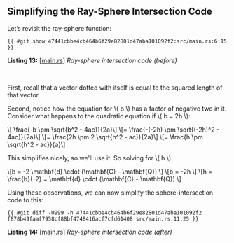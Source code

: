 ## Simplifying the Ray-Sphere Intersection Code

Let’s revisit the ray-sphere function:

```rust,norun,noplayground
{{ #git show 47441cbbe4cb464b6f29e82801d47aba101092f2:src/main.rs:6:15 }}
```

**Listing 13:** [[main.rs](https://github.com/goldnor/code/blob/47441cbbe4cb464b6f29e82801d47aba101092f2/src/main.rs)] *Ray-sphere intersection code (before)*

<br>

First, recall that a vector dotted with itself is equal to the squared length of that vector.

Second, notice how the equation for \\( b \\) has a factor of negative two in it. Consider what happens to the quadratic equation if \\( b = 2h \\):

\\[ \frac{-b \pm \sqrt{b^2 - 4ac}}{2a}\\]
\\[= \frac{-(-2h) \pm \sqrt{(-2h)^2 - 4ac}}{2a}\\]
\\[= \frac{2h \pm 2 \sqrt{h^2 - ac}}{2a}\\]
\\[= \frac{h \pm \sqrt{h^2 - ac}}{a}\\]

This simplifies nicely, so we'll use it. So solving for \\( h \\):

\\[b = -2 \mathbf{d} \cdot (\mathbf{C} - \mathbf{Q}) \\]
\\[b = -2h \\]
\\[h = \frac{b}{-2} = \mathbf{d} \cdot (\mathbf{C} - \mathbf{Q}) \\]

Using these observations, we can now simplify the sphere-intersection code to this:

```rust-diff,norun,noplayground
{{ #git diff -U999 -h 47441cbbe4cb464b6f29e82801d47aba101092f2 f878b49faaf7958cf88bf4748416acf7cfd61408 src/main.rs:11:25 }}
```

**Listing 14:** [[main.rs](https://github.com/goldnor/code/blob/f878b49faaf7958cf88bf4748416acf7cfd61408/src/main.rs)] *Ray-sphere intersection code (after)*

<br>
